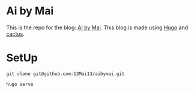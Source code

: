 # Ai by Mai

This is the repo for the blog: [AI by Mai](https://www.aibymai.dev/). This blog is made using [Hugo](https://github.com/gohugoio/hugo) and [cactus](https://github.com/monkeyWzr/hugo-theme-cactus). 

# SetUp

```
git clone git@github.com:13Mai13/aibymai.git

hugo serve
```

